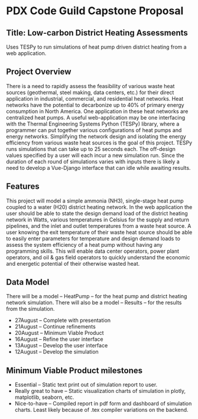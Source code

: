 # PDX Code Guild Capstone Proposal

## Title: Low-carbon District Heating Assessments
Uses TESPy to run simulations of heat pump driven district heating from a web application. 


## Project Overview
There is a need to rapidly assess the feasibility of various waste heat sources (geothermal, steel making, data centers, etc.) for their direct application in industrial, commercial, and residential heat networks. Heat networks have the potential to decarbonize up to 40% of primary energy consumption in North America. One application in these heat networks are centralized heat pumps. 
A useful web-application may be one interfacing with the Thermal Engineering Systems Python (TESPy) library, where a programmer can put together various configurations of heat pumps and energy networks. Simplifying the network design and isolating the energy efficiency from various waste heat sources is the goal of this project. 
TESPy runs simulations that can take up to 25 seconds each. The off-design values specified by a user will each incur a new simulation run. Since the duration of each round of simulations varies with inputs there is likely a need to develop a Vue-Django interface that can idle while awaiting results. 
## Features
This project will model a simple ammonia (NH3), single-stage heat pump coupled to a water (H20) district heating network. In the web application the user should be able to state the design demand load of the district heating network in Watts, various temperatures in Celsius for the supply and return pipelines, and the inlet and outlet temperatures from a waste heat source. 
A user knowing the exit temperature of their waste heat source should be able to easily enter parameters for temperature and design demand loads to assess the system efficiency of a heat pump without having any programming skills. This will enable data center operators, power plant operators, and oil & gas field operators to quickly understand the economic and energetic potential of their otherwise wasted heat.
## Data Model
There will be a model – HeatPump – for the heat pump and district heating network simulation. There will also be a model – Results – for the results from the simulation.
- 27August – Complete with presentation	
- 21August – Continue refinements
- 20August – Minimum Viable Product
- 16August – Refine the user interface
- 13August – Develop the user interface
- 12August – Develop the simulation

## Minimum Viable Product milestones
* Essential – Static text print out of simulation report to user.
* Really great to have – Static visualization charts of simulation in plotly, matplotlib, seaborn, etc. 
* Nice-to-have – Compiled report in pdf form and dashboard of simulation charts. Least likely because of .tex compiler variations on the backend.
